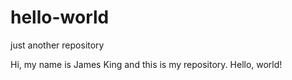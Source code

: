 # hello-world
just another repository

Hi, my name is James King and this is my repository.
Hello, world!
